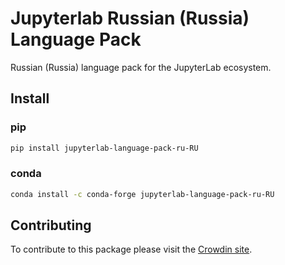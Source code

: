 # Jupyterlab Russian (Russia) Language Pack

Russian (Russia) language pack for the JupyterLab ecosystem.

## Install

### pip

```bash
pip install jupyterlab-language-pack-ru-RU
```

### conda

```bash
conda install -c conda-forge jupyterlab-language-pack-ru-RU
```

## Contributing

To contribute to this package please visit the [Crowdin site](https://crowdin.com/project/jupyterlab).
